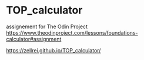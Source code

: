 # TOP_calculator
assignement for The Odin Project
https://www.theodinproject.com/lessons/foundations-calculator#assignment

https://zellrei.github.io/TOP_calculator/
